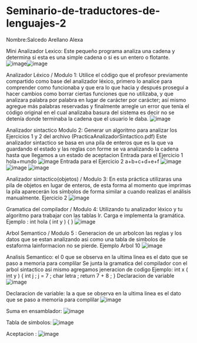 # Seminario-de-traductores-de-lenguajes-2
Nombre:Salcedo Arellano Alexa

Mini Analizador Lexico:
Este pequeño programa analiza una cadena y determina si esta es una simple cadena o si es un entero o flotante.
![image](https://user-images.githubusercontent.com/78230595/168653544-61b11fc5-d383-40ee-9b85-b584259d4fe9.png)![image](https://user-images.githubusercontent.com/78230595/168653671-78532e9e-0b72-4d1f-940f-4e3286c0d5e2.png)


Analizador Léxico / Modulo 1: 
Utilice el código que el profesor previamente compartido como base del analizador léxico, primero lo analice para comprender como funcionaba y que era lo que hacia
y después proseguí a hacer cambios como borrar ciertas funciones que no utilizaba, y que analizara palabra por palabra en lugar de carácter por carácter; 
así mismo agregue más palabras reservadas y finalmente arregle un error que tenía el código original en el cual analizaba basura del sistema es decir no se detenía 
donde terminaba la cadena que el usuario le daba.
![image](https://user-images.githubusercontent.com/78230595/168655029-332ee48a-6368-47c5-baab-3d187734ee6e.png)

Analizador sintactico Modulo 2:
Generar un algoritmo para analizar los Ejercicios 1 y 2 del archivo (PracticaAnalizadorSintactico.pdf)
Este analizador sintactico se basa en una pila de enteros que es la que va guardando el estado y las reglas con forme se va analizando la cadena hasta que llegamos
a un estado de aceptacion 
Entrada para el Ejercicio 1
hola+mundo
![image](https://user-images.githubusercontent.com/78230595/168656339-cc53d343-244c-4fec-a0ad-d2ae172ae46e.png)
Entrada para el Ejercicio 2
a+b+c+d+e+f
![image](https://user-images.githubusercontent.com/78230595/168656480-3d3d6803-f7bc-4ccc-a250-078bfc6be4cc.png)
![image](https://user-images.githubusercontent.com/78230595/168656506-01ab0fcf-8a02-4b2c-a4c2-36d90f912d4d.png)
![image](https://user-images.githubusercontent.com/78230595/168656565-36fac28f-6abf-4177-a0f4-f12afd833139.png)

Analizador sintactico(objetos) / Modulo 3:
En esta práctica utilizaras una pila de objetos en lugar de enteros, de esta forma al
momento que imprimas la pila aparecerán los símbolos de forma similar a cuando realizas
el análisis manualmente.
Ejercicio 2
![image](https://user-images.githubusercontent.com/78230595/168656800-c6f1d617-725e-4876-8a40-7abc17648ba7.png)

Gramatica del compilador / Modulo 4:
Utilizando tu analizador léxico y tu algoritmo para trabajar con las tablas lr. Carga e implementa la gramática.
Ejemplo : int hola ( int y ) { } 
![image](https://user-images.githubusercontent.com/78230595/168657095-4f01efe9-66c4-4edd-afb7-c6c0598b9d86.png)

Arbol Semantico / Modulo 5 :
Generacion de un arbolcon las reglas y los datos que se estan analizando asi como una tabla de simbolos de estaforma lainformacion no se pierde.
Ejemplo Arbol 10
![image](https://user-images.githubusercontent.com/78230595/168657768-c9dd652c-cb5a-457d-a495-5bd23830bcac.png)

Analisis Semantico: el 0 que se observa en la ultima linea es el dato que se paso a memoria para complilar
Se junta la gramatica del compilador con el arbol sintactico asi mismo agregamos jeneracion de codigo
Ejemplo: int x ( int y ) { int j ; j = 7 ; char letra ; return 7 + 8 ; } 
Declaracion de variable 
![image](https://user-images.githubusercontent.com/78230595/168658324-1f285164-cfc8-42cc-92cd-eb18601116c3.png)

Declaracion de variable: la a que se observa en la ultima linea es el dato que se paso a memoria para complilar
![image](https://user-images.githubusercontent.com/78230595/168658426-3a17c257-e138-4c42-9211-a19e0b32ea58.png)

Suma en ensamblador:
![image](https://user-images.githubusercontent.com/78230595/168658619-4cf33d5e-9d28-4620-bcf0-ef30177e75bb.png)

Tabla de simbolos: 
![image](https://user-images.githubusercontent.com/78230595/168658835-3a87f8b3-358c-4607-a840-d201a1a72528.png)

Aceptacion :
![image](https://user-images.githubusercontent.com/78230595/168658791-3d5023fc-0680-47c9-9c55-7df7f8d97c11.png)

